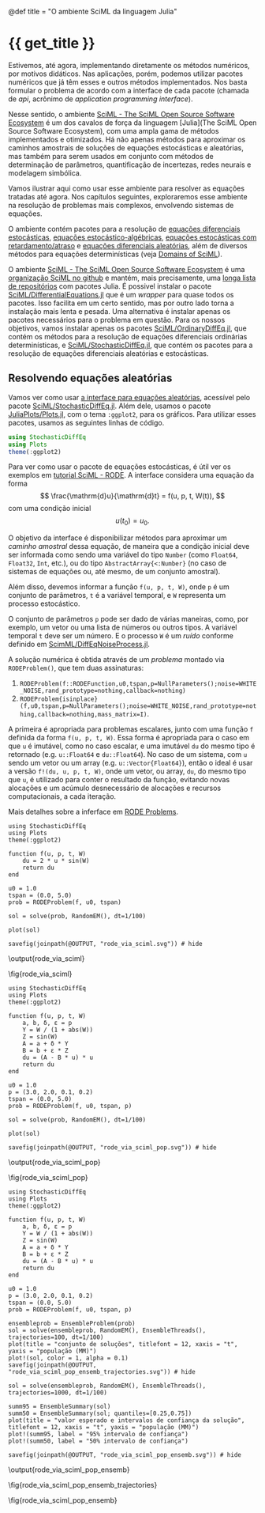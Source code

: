 @def title = "O ambiente SciML da linguagem Julia"

# {{ get_title }}

Estivemos, até agora, implementando diretamente os métodos numéricos, por motivos didáticos. Nas aplicações, porém, podemos utilizar pacotes numéricos que já têm esses e outros métodos implementados. Nos basta formular o problema de acordo com a interface de cada pacote (chamada de *api*, acrônimo de *application programming interface*).

Nesse sentido, o ambiente [SciML - The SciML Open Source Software Ecosystem](https://docs.sciml.ai/dev/) é um dos cavalos de força da linguagem [Julia](The SciML Open Source Software Ecosystem), com uma ampla gama de métodos implementados e otimizados. Há não apenas métodos para aproximar os caminhos amostrais de soluções de equações estocásticas e aleatórias, mas também para serem usados em conjunto com métodos de determinação de parâmetros, quantificação de incertezas, redes neurais e modelagem simbólica.

Vamos ilustrar aqui como usar esse ambiente para resolver as equações tratadas até agora. Nos capítulos seguintes, exploraremos esse ambiente na resolução de problemas mais complexos, envolvendo sistemas de equações.

O ambiente contém pacotes para a resolução de [equações diferenciais estocásticas](https://docs.sciml.ai/dev/modules/DiffEqDocs/types/sde_types/), [equações estocástico-algébricas](https://docs.sciml.ai/dev/modules/DiffEqDocs/types/sdae_types/), [equações estocásticas com retardamento/atraso](https://docs.sciml.ai/dev/modules/DiffEqDocs/types/sdde_types/) e [equações diferenciais aleatórias](https://docs.sciml.ai/dev/modules/DiffEqDocs/types/rode_types/), além de diversos métodos para equações determinísticas (veja [Domains of SciML](https://docs.sciml.ai/dev/#Domains-of-SciML)).

O ambiente [SciML - The SciML Open Source Software Ecosystem](https://docs.sciml.ai/dev/) é uma [organização SciML no github](https://github.com/SciML) e mantém, mais precisamente, uma [longa lista de repositórios](https://github.com/orgs/SciML/repositories) com pacotes Julia. É possivel instalar o pacote [SciML/DifferentialEquations.jl](https://github.com/SciML/DifferentialEquations.jl) que é um *wrapper* para quase todos os pacotes. Isso facilita em um certo sentido, mas por outro lado torna a instalação mais lenta e pesada. Uma alternativa é instalar apenas os pacotes necessários para o problema em questão. Para os nossos objetivos, vamos instalar apenas os pacotes [SciML/OrdinaryDiffEq.jl](https://github.com/SciML/OrdinaryDiffEq.jl/tree/master/src), que contém os métodos para a resolução de equações diferenciais ordinárias determinísticas, e [SciML/StochasticDiffEq.jl](https://github.com/SciML/StochasticDiffEq.jl), que contém os pacotes para a resolução de equações diferenciais aleatórias e estocásticas.

## Resolvendo equações aleatórias

Vamos ver como usar [a interface para equações aleatórias](https://docs.sciml.ai/dev/modules/DiffEqDocs/types/rode_types/), acessível pelo pacote [SciML/StochasticDiffEq.jl](https://github.com/SciML/StochasticDiffEq.jl). Além dele, usamos o pacote [JuliaPlots/Plots.jl](https://github.com/JuliaPlots/Plots.jl), com o tema `:ggplot2`, para os gráficos. Para utilizar esses pacotes, usamos as seguintes linhas de código.

```julia
using StochasticDiffEq
using Plots
theme(:ggplot2)
```

Para ver como usar o pacote de equações estocásticas, é útil ver os exemplos em [tutorial SciML - RODE](https://docs.sciml.ai/dev/modules/DiffEqDocs/tutorials/rode_example/). A interface considera uma equação da forma
$$
\frac{\mathrm{d}u}{\mathrm{d}t} = f(u, p, t, W(t)),
$$
com uma condição inicial
$$
u(t_0) = u_0.
$$

O objetivo da interface é disponibilizar métodos para aproximar um *caminho amostral* dessa equação, de maneira que a condição inicial deve ser informada como sendo uma variável do tipo `Number` (como `Float64`, `Float32`, `Int`, etc.), ou do tipo `AbstractArray{<:Number}` (no caso de sistemas de equações ou, até mesmo, de um conjunto amostral).

Além disso, devemos informar a função `f(u, p, t, W)`, onde `p` é um conjunto de parâmetros, `t` é a variável temporal, e `W` representa um processo estocástico.

O conjunto de parâmetros `p` pode ser dado de várias maneiras, como, por exemplo, um vetor ou uma lista de números ou outros tipos. A variável temporal `t` deve ser um número. E o processo `W` é um *ruído* conforme definido em [ScimML/DiffEqNoiseProcess.jl](https://noise.sciml.ai/stable/).

A solução numérica é obtida através de um *problema* montado via `RODEProblem()`, que tem duas assinaturas:

1. `RODEProblem(f::RODEFunction,u0,tspan,p=NullParameters();noise=WHITE_NOISE,rand_prototype=nothing,callback=nothing)`
2. `RODEProblem{isinplace}(f,u0,tspan,p=NullParameters();noise=WHITE_NOISE,rand_prototype=nothing,callback=nothing,mass_matrix=I)`.

A primeira é apropriada para problemas escalares, junto com uma função `f` definida da forma `f(u, p, t, W)`. Essa forma é apropriada para o caso em que `u` é imutável, como no caso escalar, e uma imutável `du` do mesmo tipo é retornado (e.g. `u::Float64` e `du::Float64`). No caso de um sistema, com `u` sendo um vetor ou um array (e.g. `u::Vector{Float64}`), então o ideal é usar a versão `f!(du, u, p, t, W)`, onde um vetor, ou array, `du`, do mesmo tipo que `u`, é utilizado para conter o resultado da função, evitando novas alocações e um acúmulo desnecessário de alocações e recursos computacionais, a cada iteração.

Mais detalhes sobre a inferface em [RODE Problems](https://docs.sciml.ai/dev/modules/DiffEqDocs/types/rode_types/).

```julia:rode_via_sciml
using StochasticDiffEq
using Plots
theme(:ggplot2)

function f(u, p, t, W)
    du = 2 * u * sin(W)
    return du
end

u0 = 1.0
tspan = (0.0, 5.0)
prob = RODEProblem(f, u0, tspan)

sol = solve(prob, RandomEM(), dt=1/100)

plot(sol)

savefig(joinpath(@OUTPUT, "rode_via_sciml.svg")) # hide
```

\output{rode_via_sciml}

\fig{rode_via_sciml}

```julia:rode_via_sciml_pop
using StochasticDiffEq
using Plots
theme(:ggplot2)

function f(u, p, t, W)
    a, b, δ, ε = p
    Y = W / (1 + abs(W))
    Z = sin(W)
    A = a + δ * Y
    B = b + ε * Z
    du = (A - B * u) * u
    return du
end

u0 = 1.0
p = (3.0, 2.0, 0.1, 0.2)
tspan = (0.0, 5.0)
prob = RODEProblem(f, u0, tspan, p)

sol = solve(prob, RandomEM(), dt=1/100)

plot(sol)

savefig(joinpath(@OUTPUT, "rode_via_sciml_pop.svg")) # hide
```

\output{rode_via_sciml_pop}

\fig{rode_via_sciml_pop}


```julia:rode_via_sciml_pop_ensemb
using StochasticDiffEq
using Plots
theme(:ggplot2)

function f(u, p, t, W)
    a, b, δ, ε = p
    Y = W / (1 + abs(W))
    Z = sin(W)
    A = a + δ * Y
    B = b + ε * Z
    du = (A - B * u) * u
    return du
end

u0 = 1.0
p = (3.0, 2.0, 0.1, 0.2)
tspan = (0.0, 5.0)
prob = RODEProblem(f, u0, tspan, p)

ensembleprob = EnsembleProblem(prob)
sol = solve(ensembleprob, RandomEM(), EnsembleThreads(), trajectories=100, dt=1/100)
plot(title = "conjunto de soluções", titlefont = 12, xaxis = "t", yaxis = "população (MM)")
plot!(sol, color = 1, alpha = 0.1)
savefig(joinpath(@OUTPUT, "rode_via_sciml_pop_ensemb_trajectories.svg")) # hide

sol = solve(ensembleprob, RandomEM(), EnsembleThreads(), trajectories=1000, dt=1/100)

summ95 = EnsembleSummary(sol)
summ50 = EnsembleSummary(sol; quantiles=[0.25,0.75])
plot(title = "valor esperado e intervalos de confiança da solução", titlefont = 12, xaxis = "t", yaxis = "população (MM)")
plot!(summ95, label = "95% intervalo de confiança")
plot!(summ50, label = "50% intervalo de confiança")

savefig(joinpath(@OUTPUT, "rode_via_sciml_pop_ensemb.svg")) # hide
```

\output{rode_via_sciml_pop_ensemb}

\fig{rode_via_sciml_pop_ensemb_trajectories}

\fig{rode_via_sciml_pop_ensemb}
